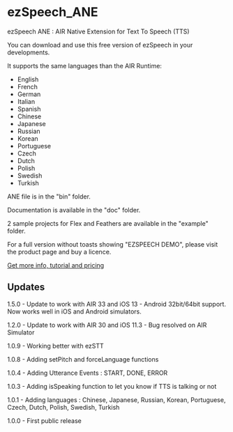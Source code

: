 # ezSpeech_ANE

ezSpeech ANE : AIR Native Extension for Text To Speech (TTS)

You can download and use this free version of ezSpeech in your developments.

It supports the same languages than the AIR Runtime:
- English
- French
- German
- Italian
- Spanish
- Chinese
- Japanese
- Russian
- Korean
- Portuguese
- Czech
- Dutch
- Polish
- Swedish
- Turkish

ANE file is in the "bin" folder.

Documentation is available in the "doc" folder.

2 sample projects for Flex and Feathers are available in the "example" folder.

For a full version without toasts showing "EZSPEECH DEMO", please visit the product page and buy a licence.

<a href="http://fabricemontfort.com/product/ezspeech-ane-air-native-extension/">Get more info, tutorial and pricing</a>

## Updates
1.5.0 - Update to work with AIR 33 and iOS 13 - Android 32bit/64bit support. Now works well in iOS and Android simulators.

1.2.0 - Update to work with AIR 30 and iOS 11.3 - Bug resolved on AIR Simulator

1.0.9 - Working better with ezSTT

1.0.8 - Adding setPitch and forceLanguage functions

1.0.4 - Adding Utterance Events : START, DONE, ERROR

1.0.3 - Adding isSpeaking function to let you know if TTS is talking or not

1.0.1 - Adding languages : Chinese, Japanese, Russian, Korean, Portuguese, Czech, Dutch, Polish, Swedish, Turkish

1.0.0 - First public release
